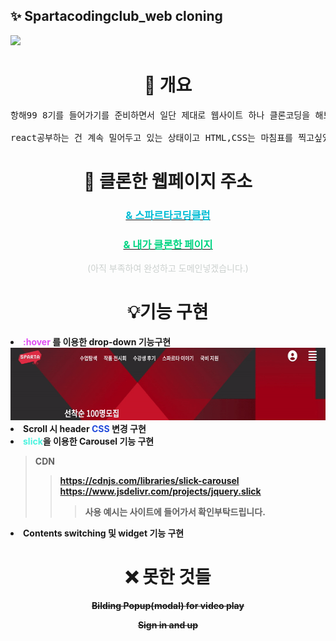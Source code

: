 ## ✨ Spartacodingclub_web cloning

![](https://velog.velcdn.com/images/tkclzl97/post/9419cea6-f1eb-4831-9b33-4dd473f89d58/image.png)

# <center> 👀 개요 </center>

<pre>항해99 8기를 들어가기를 준비하면서 일단 제대로 웹사이트 하나 클론코딩을 해보고 싶었고, 자바스크립트랑 jQuery도 아직 부족하다고 생각하니 <br>
react공부하는 건 계속 밀어두고 있는 상태이고 HTML,CSS는 마침표를 찍고싶었고 그래서 내가 수강하고있는 스파르타코딩클럽 웹페이지를 클론해보고자 했습니다.</pre>

# <center>📄 클론한 웹페이지 주소 </center>

### <center>[<span style="color:#00bcd4">& 스파르타코딩클럽</span>](https://spartacodingclub.kr/, "스파르타코딩클럽")</span></center>

### <center>[<span style="color:#00d482">& 내가 클론한 페이지</span>](#none, "스파르타코딩클럽")</span></center>
<center><span style="color:#cbd0ce">(아직 부족하여 완성하고 도메인넣겠습니다.)</span></center>

# <center>💡기능 구현</center>


<li>
<span style="color:#df4af3"><b>:hover<b></span> 
를 이용한 drop-down 기능구현
</li>

<img src="/gif/1.gif" width="600" height="116" />

<li>Scroll 시 header <span style="color:#224adb"><b>CSS<b></span> 변경 구현</li>

<li><span style="color:#4af3df"><b>slick<b></span>을 이용한 Carousel 기능 구현</li>

> CDN 
>>https://cdnjs.com/libraries/slick-carousel
https://www.jsdelivr.com/projects/jquery.slick
>>>사용 예시는 사이트에 들어가서 확인부탁드립니다.



<li>Contents switching
및 widget 기능 구현</li>



# <center>❌ 못한 것들</center>

<center>

~~Bilding Popup(modal) for video play~~


~~Sign in and up~~

</center>







